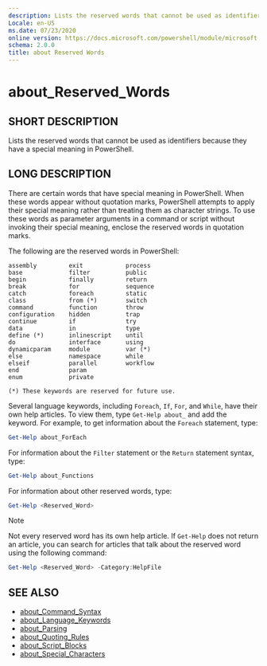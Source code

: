 ```yaml
---
description: Lists the reserved words that cannot be used as identifiers because they have a special meaning in PowerShell.
Locale: en-US
ms.date: 07/23/2020
online version: https://docs.microsoft.com/powershell/module/microsoft.powershell.core/about/about_reserved_words?view=powershell-7.2&WT.mc_id=ps-gethelp
schema: 2.0.0
title: about Reserved Words
---
```

# about_Reserved_Words

## SHORT DESCRIPTION
Lists the reserved words that cannot be used as identifiers because they
have a special meaning in PowerShell.

## LONG DESCRIPTION

There are certain words that have special meaning in PowerShell. When these
words appear without quotation marks, PowerShell attempts to apply their
special meaning rather than treating them as character strings. To use these
words as parameter arguments in a command or script without invoking their
special meaning, enclose the reserved words in quotation marks.

The following are the reserved words in PowerShell:

```
assembly         exit            process
base             filter          public
begin            finally         return
break            for             sequence
catch            foreach         static
class            from (*)        switch
command          function        throw
configuration    hidden          trap
continue         if              try
data             in              type
define (*)       inlinescript    until
do               interface       using
dynamicparam     module          var (*)
else             namespace       while
elseif           parallel        workflow
end              param
enum             private

(*) These keywords are reserved for future use.
```

Several language keywords, including `Foreach`, `If`, `For`, and `While`, have
their own help articles. To view them, type `Get-Help about_` and add the
keyword. For example, to get information about the `Foreach` statement, type:

```powershell
Get-Help about_ForEach
```

For information about the `Filter` statement or the `Return` statement syntax,
type:

```powershell
Get-Help about_Functions
```

For information about other reserved words, type:

```powershell
Get-Help <Reserved_Word>
```

> [!NOTE]
> Not every reserved word has its own help article. If `Get-Help` does not
> return an article, you can search for articles that talk about the reserved
> word using the following command:
>
> ```powershell
> Get-Help <Reserved_Word> -Category:HelpFile
> ```

## SEE ALSO

- [about_Command_Syntax](about_Command_Syntax.md)
- [about_Language_Keywords](about_Language_Keywords.md)
- [about_Parsing](about_Parsing.md)
- [about_Quoting_Rules](about_Quoting_Rules.md)
- [about_Script_Blocks](about_Script_Blocks.md)
- [about_Special_Characters](about_Special_Characters.md)
